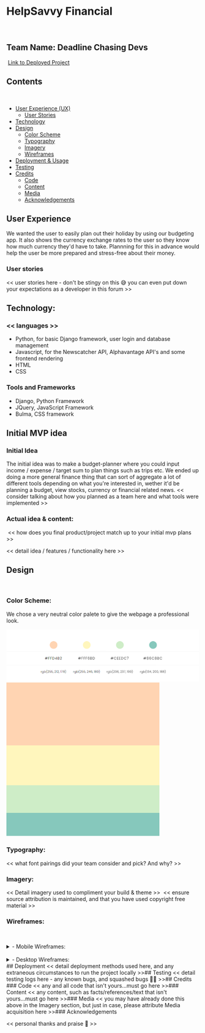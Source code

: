 # HelpSavvy Financial
​
## Team Name: **Deadline Chasing Devs**
​
[Link to Deployed Project](https://git.heroku.com/hackathon-finrev-2023.git
)
​
## Contents
​
* [User Experience (UX)](#user-experience)
  * [User Stories](#user-stories)
* [Technology](#technology)
* [Design](#design)
  * [Color Scheme](#color-scheme)
  * [Typography](#typography)
  * [Imagery](#imagery)
  * [Wireframes](#wireframes)
* [Deployment & Usage](#deployment)
* [Testing](#testing)
* [Credits](#credits)
  * [Code](#code)
  * [Content](#content)
  * [Media](#media)
  * [Acknowledgements](#acknowledgements)
​
## User Experience
We wanted the user to easily plan out their holiday by using our budgeting app. It also shows the currency exchange rates to the user so they know how much currency they'd have to take. Plannning for this in advance would help the user be more prepared and stress-free about their money. 
​
### User stories
<< user stories here - don't be stingy on this 😅 you can even put down your expectations as a developer in this forum >>
​
## Technology:


### << languages >>
  * Python, for basic Django framework, user login and database management
  * Javascript, for the Newscatcher API, Alphavantage API's and some frontend rendering
  * HTML
  * CSS


### Tools and Frameworks
  * Django, Python Framework
  * JQuery, JavaScript Framework
  * Bulma, CSS framework


## Initial MVP idea

### Initial Idea

The initial idea was to make a budget-planner where you could input income / expense / target sum to plan things such as trips etc.
We ended up doing a more general finance thing that can sort of aggregate a lot of different tools depending on what you're interested in,
wether it'd be planning a budget, view stocks, currency or financial related news.
​
<< consider talking about how you planned as a team here and what tools were implemented >>
​
### Actual idea & content:
​
<< how does you final product/project match up to your initial mvp plans >>​

<< detail idea / features / functionality here >>
​
## Design
​
### Color Scheme:
We chose a very neutral color palete to give the webpage a professional look. 

![color](/static/images/colour-palette.png)
![Colour Palatte](/static/images/color.png)
​
### Typography:
<< what font pairings did your team consider and pick? And why? >>
​
### Imagery:
<< Detail imagery used to compliment your build & theme >>
​
<< ensure source attribution is maintained, and that you have used copyright free material >>
​
### Wireframes:
​
<details>
<summary>- Mobile Wireframes:</summary>
​
<< put all your mobile wireframes here... >>
​
<< consider adding some notes to detail the planned components or functionality >>
​
</details>
​
<details>
<summary>- Desktop Wireframes:</summary>
​
<< put all your mobile wireframes here... >>
​
<< consider adding some notes to detail the planned components or functionality >>
​
</details>
​
## Deployment
<< detail deployment methods used here, and any extraneous circumstances to run the project locally >>
​
## Testing
<< detail testing logs here - any known bugs, and squashed bugs 🐛🐛 >>
​
## Credits
​
### Code
<< any and all code that isn't yours...must go here >>
​
### Content
<< any content, such as facts/references/text that isn't yours...must go here >>
​
### Media
<< you may have already done this above in the Imagery section, but just in case, please attribute Media acquisition here >>
​
### Acknowledgements

<< personal thanks and praise 🙌 >>
